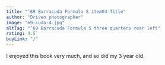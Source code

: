 ```yaml
---
title: "’69 Barracuda Formula S item04 Title"
author: "Driven photographer"
image: "69-cuda-4.jpg"
altTag: "’69 Barracuda Formula S three quarters rear left"
rating: 4.5
buyLink: "/"
---
```


I enjoyed this book very much, and so did my 3 year old.